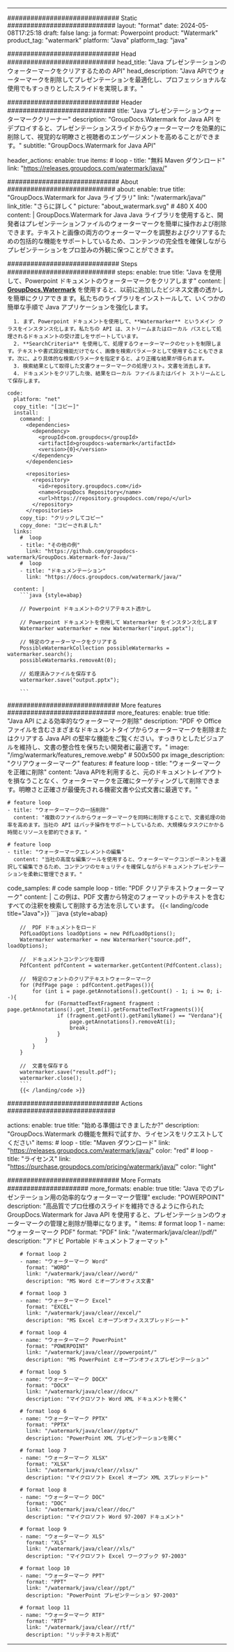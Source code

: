 
---
############################# Static ############################
layout: "format"
date:  2024-05-08T17:25:18
draft: false
lang: ja
format: Powerpoint
product: "Watermark"
product_tag: "watermark"
platform: "Java"
platform_tag: "java"

############################# Head ############################
head_title: "Java プレゼンテーションのウォーターマークをクリアするための API"
head_description: "Java APIでウォーターマークを削除してプレゼンテーションを最適化し、プロフェッショナルな使用でもすっきりとしたスライドを実現します。"

############################# Header ############################
title: "Java プレゼンテーションウォーターマーククリーナー" 
description: "GroupDocs.Watermark for Java API をデプロイすると、プレゼンテーションスライドからウォーターマークを効果的に削除して、視覚的な明瞭さと視聴者のエンゲージメントを高めることができます。"
subtitle: "GroupDocs.Watermark for Java API" 

header_actions:
  enable: true
  items:
    #  loop
    - title: "無料 Maven ダウンロード"
      link: "https://releases.groupdocs.com/watermark/java/"
      
############################# About ############################
about:
    enable: true
    title: "GroupDocs.Watermark for Java ライブラリ"
    link: "/watermark/java/"
    link_title: "さらに詳しく"
    picture: "about_watermark.svg" # 480 X 400
    content: |
       GroupDocs.Watermark for Java Java ライブラリを使用すると、開発者はプレゼンテーションファイルのウォーターマークを簡単に操作および削除できます。テキストと画像の両方のウォーターマークを調整およびクリアするための包括的な機能をサポートしているため、コンテンツの完全性を確保しながらプレゼンテーションをプロ並みの外観に保つことができます。

############################# Steps ############################
steps:
    enable: true
    title: "Java を使用して、Powerpoint ドキュメントのウォーターマークをクリアします"
    content: |
      **[GroupDocs.Watermark](https://products.groupdocs.com/watermark/java/)** を使用すると、以前に追加したビジネス文書の透かしを簡単にクリアできます。私たちのライブラリをインストールして、いくつかの簡単な手順で Java アプリケーションを強化します。
      
      1. まず、Powerpoint ドキュメントを使用して、**Watermarker** というメイン クラスをインスタンス化します。私たちの API は、ストリームまたはローカル パスとして処理されるドキュメントの受け渡しをサポートしています。
      2. **SearchCriteria** を使用して、処理するウォーターマークのセットを制限します。テキストや書式設定機能だけでなく、画像を検索パラメータとして使用することもできます。次に、より具体的な検索パラメータを指定すると、より正確な結果が得られます。
      3. 検索結果として取得した文書ウォーターマークの処理リスト。文書を消去します。
      4. ドキュメントをクリアした後、結果をローカル ファイルまたはバイト ストリームとして保存します。
   
    code:
      platform: "net"
      copy_title: "[コピー]"
      install:
        command: |
          <dependencies>
            <dependency>
              <groupId>com.groupdocs</groupId>
              <artifactId>groupdocs-watermark</artifactId>
              <version>{0}</version>
            </dependency>
          </dependencies>

          <repositories>
            <repository>
              <id>repository.groupdocs.com</id>
              <name>GroupDocs Repository</name>
              <url>https://repository.groupdocs.com/repo/</url>
            </repository>
          </repositories>
        copy_tip: "クリックしてコピー"
        copy_done: "コピーされました"
      links:
        #  loop
        - title: "その他の例"
          link: "https://github.com/groupdocs-watermark/GroupDocs.Watermark-for-Java/"
        #  loop
        - title: "ドキュメンテーション"
          link: "https://docs.groupdocs.com/watermark/java/"
          
      content: |
        ```java {style=abap}

        // Powerpoint ドキュメントのクリアテキスト透かし

        // Powerpoint ドキュメントを使用して Watermarker をインスタンス化します
        Watermarker watermarker = new Watermarker("input.pptx");
        
        // 特定のウォーターマークをクリアする
        PossibleWatermarkCollection possibleWatermarks = watermarker.search();
        possibleWatermarks.removeAt(0);

        // 処理済みファイルを保存する
        watermarker.save("output.pptx");
        
        ```    
        
############################# More features ############################
more_features:
  enable: true
  title: "Java API による効率的なウォーターマーク削除"
  description: "PDF や Office ファイルを含むさまざまなドキュメントタイプからウォーターマークを削除またはクリアする Java API の堅牢な機能をご覧ください。すっきりとしたビジュアルを維持し、文書の整合性を保ちたい開発者に最適です。"
  image: "/img/watermark/features_remove.webp" # 500x500 px
  image_description: "クリアウォーターマーク"
  features:
    # feature loop
    - title: "ウォーターマークを正確に削除"
      content: "Java APIを利用すると、元のドキュメントレイアウトを損なうことなく、ウォーターマークを正確にターゲティングして削除できます。明瞭さと正確さが最優先される機密文書や公式文書に最適です。"

    # feature loop
    - title: "ウォーターマークの一括削除"
      content: "複数のファイルからウォーターマークを同時に削除することで、文書処理の効率を高めます。当社の API はバッチ操作をサポートしているため、大規模なタスクにかかる時間とリソースを節約できます。"

    # feature loop
    - title: "ウォーターマークエレメントの編集"
      content: "当社の高度な編集ツールを使用すると、ウォーターマークコンポーネントを選択して編集できるため、コンテンツのセキュリティを確保しながらドキュメントプレゼンテーションを柔軟に管理できます。"
      
  code_samples:
    # code sample loop
    - title: "PDF クリアテキストウォーターマーク"
      content: |
        この例は、PDF 文書から特定のフォーマットのテキストを含むすべての注釈を検索して削除する方法を示しています。
        {{< landing/code title="Java">}}
        ```java {style=abap}
        
        //  PDF ドキュメントをロード
        PdfLoadOptions loadOptions = new PdfLoadOptions();
        Watermarker watermarker = new Watermarker("source.pdf", loadOptions);

        //  ドキュメントコンテンツを取得
        PdfContent pdfContent = watermarker.getContent(PdfContent.class);

        //  特定のフォントのクリアテキストウォーターマーク
        for (PdfPage page : pdfContent.getPages()){
            for (int i = page.getAnnotations().getCount() - 1; i >= 0; i--){
                for (FormattedTextFragment fragment : page.getAnnotations().get_Item(i).getFormattedTextFragments()){
                    if (fragment.getFont().getFamilyName() == "Verdana"){
                        page.getAnnotations().removeAt(i);
                        break;
                    }
                }
            }
        }

        //  文書を保存する
        watermarker.save("result.pdf");
        watermarker.close();
        ```
        {{< /landing/code >}}


############################# Actions ############################

actions:
  enable: true
  title: "始める準備はできましたか?"
  description: "GroupDocs.Watermark の機能を無料で試すか、ライセンスをリクエストしてください"
  items:
    #  loop
    - title: "Maven ダウンロード"
      link: "https://releases.groupdocs.com/watermark/java/"
      color: "red"
        #  loop
    - title: "ライセンス"
      link: "https://purchase.groupdocs.com/pricing/watermark/java/"
      color: "light"


############################# More Formats #####################
more_formats:
    enable: true
    title: "Java でのプレゼンテーション用の効率的なウォーターマーク管理"
    exclude: "POWERPOINT"
    description: "高品質でプロ仕様のスライドを維持できるように作られた GroupDocs.Watermark for Java API を使用すると、プレゼンテーションのウォーターマークの管理と削除が簡単になります。"
    items: 
        # format loop 1
        - name: "ウォーターマーク PDF"
          format: "PDF"
          link: "/watermark/java/clear//pdf/"
          description: "アドビ Portable ドキュメントフォーマット"

        # format loop 2
        - name: "ウォーターマーク Word"
          format: "WORD"
          link: "/watermark/java/clear//word/"
          description: "MS Word とオープンオフィス文書"
          
        # format loop 3
        - name: "ウォーターマーク Excel"
          format: "EXCEL"
          link: "/watermark/java/clear//excel/"
          description: "MS Excel とオープンオフィススプレッドシート"

        # format loop 4
        - name: "ウォーターマーク PowerPoint"
          format: "POWERPOINT"
          link: "/watermark/java/clear//powerpoint/"
          description: "MS PowerPoint とオープンオフィスプレゼンテーション"

        # format loop 5
        - name: "ウォーターマーク DOCX"
          format: "DOCX"
          link: "/watermark/java/clear//docx/"
          description: "マイクロソフト Word XML ドキュメントを開く"
          
        # format loop 6
        - name: "ウォーターマーク PPTX"
          format: "PPTX"
          link: "/watermark/java/clear//pptx/"
          description: "PowerPoint XML プレゼンテーションを開く"
          
        # format loop 7
        - name: "ウォーターマーク XLSX"
          format: "XLSX"
          link: "/watermark/java/clear//xlsx/"
          description: "マイクロソフト Excel オープン XML スプレッドシート"

        # format loop 8
        - name: "ウォーターマーク DOC"
          format: "DOC"
          link: "/watermark/java/clear//doc/"
          description: "マイクロソフト Word 97-2007 ドキュメント"

        # format loop 9
        - name: "ウォーターマーク XLS"
          format: "XLS"
          link: "/watermark/java/clear//xls/"
          description: "マイクロソフト Excel ワークブック 97-2003"

        # format loop 10
        - name: "ウォーターマーク PPT"
          format: "PPT"
          link: "/watermark/java/clear//ppt/"
          description: "PowerPoint プレゼンテーション 97-2003"

        # format loop 11
        - name: "ウォーターマーク RTF"
          format: "RTF"
          link: "/watermark/java/clear//rtf/"
          description: "リッチテキスト形式"

---